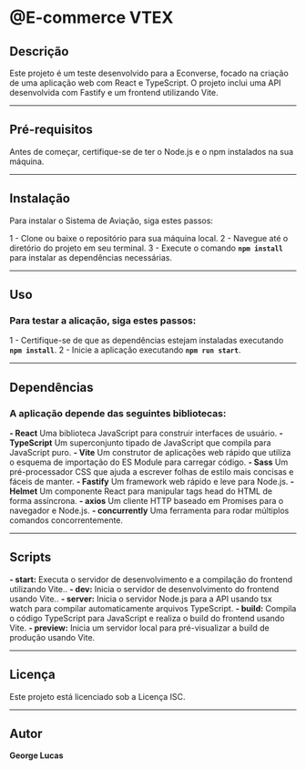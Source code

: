 # @E-commerce VTEX

## Descrição
Este projeto é um teste desenvolvido para a Econverse, focado na criação de uma aplicação web com React e TypeScript. O projeto inclui uma API desenvolvida com Fastify e um frontend utilizando Vite.

---

## Pré-requisitos
Antes de começar, certifique-se de ter o Node.js e o npm instalados na sua máquina.

---

## Instalação
Para instalar o Sistema de Aviação, siga estes passos:

1 - Clone ou baixe o repositório para sua máquina local.
2 - Navegue até o diretório do projeto em seu terminal.
3 - Execute o comando **`npm install`** para instalar as dependências necessárias.

---

## Uso
### Para testar a alicação, siga estes passos:

1 - Certifique-se de que as dependências estejam instaladas executando **`npm install`**.
2 - Inicie a aplicação executando **`npm run start`**.

---

## Dependências
### A aplicação depende das seguintes bibliotecas:

**- React** Uma biblioteca JavaScript para construir interfaces de usuário.
**- TypeScript** Um superconjunto tipado de JavaScript que compila para JavaScript puro.
**- Vite** Um construtor de aplicações web rápido que utiliza o esquema de importação do ES Module para carregar código.
**- Sass** Um pré-processador CSS que ajuda a escrever folhas de estilo mais concisas e fáceis de manter.
**- Fastify** Um framework web rápido e leve para Node.js.
**- Helmet** Um componente React para manipular tags head do HTML de forma assíncrona.
**- axios** Um cliente HTTP baseado em Promises para o navegador e Node.js.
**- concurrently** Uma ferramenta para rodar múltiplos comandos concorrentemente.

---

## Scripts
**- start:** Executa o servidor de desenvolvimento e a compilação do frontend utilizando Vite..
**- dev:** Inicia o servidor de desenvolvimento do frontend usando Vite..
**- server:** Inicia o servidor Node.js para a API usando tsx watch para compilar automaticamente arquivos TypeScript.
**- build:** Compila o código TypeScript para JavaScript e realiza o build do frontend usando Vite.
**- preview:** Inicia um servidor local para pré-visualizar a build de produção usando Vite.

---

## Licença
Este projeto está licenciado sob a Licença ISC.

---

## Autor
**George Lucas**